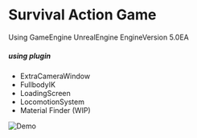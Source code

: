 # Survival Action Game

Using GameEngine UnrealEngine
EngineVersion 5.0EA

##### using plugin 
- ExtraCameraWindow
- FullbodyIK
- LoadingScreen
- LocomotionSystem
- Material Finder (WIP)

![Demo](https://media.giphy.com/media/JPWdGDdJ8I4Y1IzkcU/giphy.gif?cid=790b76115b05f6d22926111b643789ca49232e50dfa7874d&rid=giphy.gif&ct=g "GameImage")
